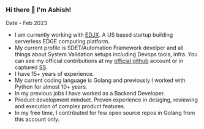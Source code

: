 ### Hi there 👋 I'm Ashish!

Date - Feb 2023

- I am currently working with [EDJX]. A US based startup building serverless EDGE computing platform.
- My current profile is SDET/Automation Framework develper and all things about System Validation setups including Devops tools, infra. You can see my official contributions at my [official github] account or in captured [SS].
- I have 15+ years of experience.
- My current coding language is Golang and previously I worked with Python for almost 10+ years.
- In my previous jobs I have worked as a Backend Developer.
- Product development mindset. Proven experience in desiging, reviewing and execution of complex product features.
- In my free time, I contributed for few open source repos in Golang from this account only.


[EDJX]: http://edjx.io
[official github]: https://github.com/ashishedjx
[SS]: edjx_github1.png

<!--
**ashishsnigam/ashishsnigam** is a ✨ _special_ ✨ repository because its `README.md` (this file) appears on your GitHub profile.

Here are some ideas to get you started:

- 🔭 I’m currently working on ...
- 🌱 I’m currently learning ...
- 👯 I’m looking to collaborate on ...
- 🤔 I’m looking for help with ...
- 💬 Ask me about ...
- 📫 How to reach me: ...
- 😄 Pronouns: ...
- ⚡ Fun fact: ...
-->

